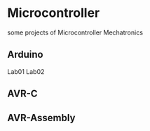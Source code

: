 # Microcontroller
some projects of Microcontroller Mechatronics
## Arduino
Lab01
Lab02
## AVR-C
## AVR-Assembly
